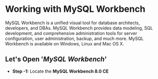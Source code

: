 # Working with MySQL Workbench

MySQL Workbench is a unified visual tool for database architects, developers, and DBAs. MySQL Workbench provides data modeling, SQL development, and comprehensive administration tools for server configuration, user administration, backup, and much more. MySQL Workbench is available on Windows, Linux and Mac OS X.


## Let's Open '*MySQL Workbench*'

* **Step -1:** Locate the **MySQL Workbench 8.0 CE**